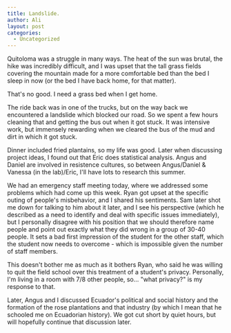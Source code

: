 ```yaml
---
title: Landslide.
author: Ali
layout: post
categories:
  - Uncategorized
---
```

<!-- This morning we went to Quitoloma and explored the site. The bus ride was uneventful, except for the revelation that Sofia seems to have a boyfriend. I feel distinctly like there are too few eligible single women in the world. -->

Quitoloma was a struggle in many ways. The heat of the sun was brutal, the hike was incredibly difficult, and I was upset that the tall grass fields covering the mountain made for a more comfortable bed than the bed I sleep in now (or the bed I have back home, for that matter).

That's no good. I need a grass bed when I get home.

The ride back was in one of the trucks, but on the way back we encountered a landslide which blocked our road. So we spent a few hours cleaning that and getting the bus out when it got stuck. It was intensive work, but immensely rewarding when we cleared the bus of the mud and dirt in which it got stuck.

Dinner included fried plantains, so my life was good. Later when discussing project ideas, I found out that Eric does statistical analysis. Angus and Daniel are involved in resistence cultures, so between Angus/Daniel & Vanessa (in the lab)/Eric, I'll have lots to research this summer.

We had an emergency staff meeting today, where we addressed some problems which had come up this week. Ryan got upset at the specific outing of people's misbehavior, and I shared his sentiments. Sam later shot me down for talking to him about it later, and I see his perspective (which he described as a need to identify and deal with specific issues immediately), but I personally disagree with his position that we should therefore name people and point out exactly what they did wrong in a group of 30-40 people. It sets a bad first impression of the student for the other staff, which the student now needs to overcome - which is impossible given the number of staff members.

This doesn't bother me as much as it bothers Ryan, who said he was willing to quit the field school over this treatment of a student's privacy. Personally, I'm living in a room with 7/8 other people, so... "what privacy?" is my response to that.

Later, Angus and I discussed Ecuador's political and social history and the formation of the rose plantations and that industry (by which I mean that he schooled me on Ecuadorian history). We got cut short by quiet hours, but will hopefully continue that discussion later.